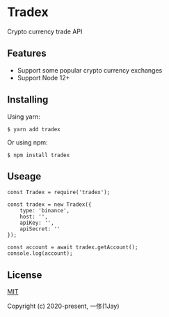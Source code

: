 # Tradex
Crypto currency trade API

## Features
* Support some popular crypto currency exchanges
* Support Node 12+

## Installing
Using yarn:

```
$ yarn add tradex
```

Or using npm:

```
$ npm install tradex
```

## Useage

```
const Tradex = require('tradex');

const tradex = new Tradex({
    type: 'binance',
    host: '',
    apiKey: '',
    apiSecret: ''
});

const account = await tradex.getAccount();
console.log(account);
```

## License
[MIT](https://opensource.org/licenses/MIT)

Copyright (c) 2020-present, 一俢(1Jay)
